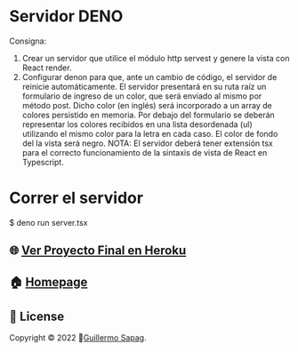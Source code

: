 # Servidor DENO
Consigna:
1. Crear un servidor que utilice el módulo http servest y genere la vista con React render.
2. Configurar denon para que, ante un cambio de código, el servidor de reinicie
automáticamente.
El servidor presentará en su ruta raíz un formulario de ingreso de un color, que será enviado al mismo por
método post. Dicho color (en inglés) será incorporado a un array de colores persistido en memoria.
Por debajo del formulario se deberán representar los colores recibidos en una lista desordenada (ul)
utilizando el mismo color para la letra en cada caso. El color de fondo del la vista será negro.
NOTA: El servidor deberá tener extensión tsx para el correcto funcionamiento de la sintaxis de vista de
React en Typescript.

# Correr el servidor
$ deno run server.tsx

## 🌐 [Ver Proyecto Final en Heroku](https://guillesapag.herokuapp.com/login)

## 🏠 [Homepage](https://github.com/Guillesap)

## 📝 License

Copyright © 2022 👤[Guillermo Sapag](https://vhsvideoclub.netlify.app/).
